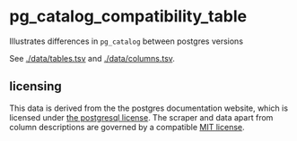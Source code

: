 # pg_catalog_compatibility_table

Illustrates differences in `pg_catalog` between postgres versions

See [./data/tables.tsv](./data/tables.tsv) and [./data/columns.tsv](./data/columns.tsv).

## licensing

This data is derived from the the postgres documentation website, which is licensed under [the postgresql license](https://www.postgresql.org/about/licence/).
The scraper and data apart from column descriptions are governed by a compatible [MIT license](./LICENSE).
